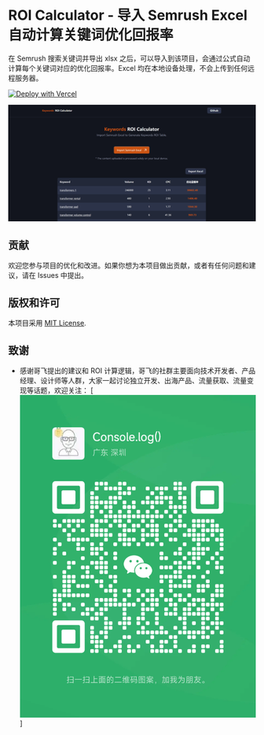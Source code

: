 # ROI Calculator - 导入 Semrush Excel 自动计算关键词优化回报率

在 Semrush 搜索关键词并导出 xlsx 之后，可以导入到该项目，会通过公式自动计算每个关键词对应的优化回报率。Excel 均在本地设备处理，不会上传到任何远程服务器。

[![Deploy with Vercel](https://vercel.com/button)](https://vercel.com/new/git/external?repository-url=https://github.com/Kunsect/roi-calculator)

[![ROI Calculator Demo](/assets/images/demo.jpg)](https://roi-calculator-flame.vercel.app/)

## 贡献

欢迎您参与项目的优化和改进。如果你想为本项目做出贡献，或者有任何问题和建议，请在 Issues 中提出。

## 版权和许可

本项目采用 [MIT License](https://choosealicense.com/licenses/mit/).

## 致谢

- 感谢哥飞提出的建议和 ROI 计算逻辑，哥飞的社群主要面向技术开发者、产品经理、设计师等人群，大家一起讨论独立开发、出海产品、流量获取、流量变现等话题，欢迎关注：
[![gefei wechat](/assets/images/gefei.png)]